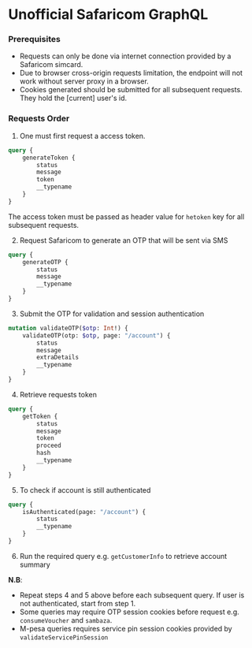 # Unofficial Safaricom GraphQL

### Prerequisites

- Requests can only be done via internet connection provided by a Safaricom simcard.
- Due to browser cross-origin requests limitation, the endpoint will not work without server proxy
  in a browser.
- Cookies generated should be submitted for all subsequent requests.
  They hold the [current] user's id.

### Requests Order

1) One must first request a access token.

```graphql
query {
    generateToken {
        status
        message
        token
        __typename
    }
}
```

The access token must be passed as header value for ``hetoken`` key for all
subsequent requests.

2) Request Safaricom to generate an OTP that will be sent via SMS

```graphql
query {
    generateOTP {
        status
        message
        __typename
    }
}
```

3) Submit the OTP for validation and session authentication

```graphql
mutation validateOTP($otp: Int!) {
    validateOTP(otp: $otp, page: "/account") {
        status
        message
        extraDetails
        __typename
    }
}
```

4) Retrieve requests token

```graphql
query {
    getToken {
        status
        message
        token
        proceed
        hash
        __typename
    }
}
```

5) To check if account is still authenticated

```graphql
query {
    isAuthenticated(page: "/account") {
        status
        __typename
    }
}
```

6) Run the required query e.g. ``getCustomerInfo`` to retrieve account summary

**N.B**: 
- Repeat steps 4 and 5 above before each subsequent query. If user is not authenticated, 
start from step 1.
- Some queries may require OTP session cookies before request e.g. ``consumeVoucher`` and ``sambaza``.
- M-pesa queries requires service pin session cookies provided by  ``validateServicePinSession``